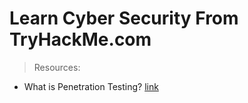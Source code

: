 # Learn Cyber Security From TryHackMe.com

> Resources:
- What is Penetration Testing? [link](https://github.com/codeanit/til/issues/100)
